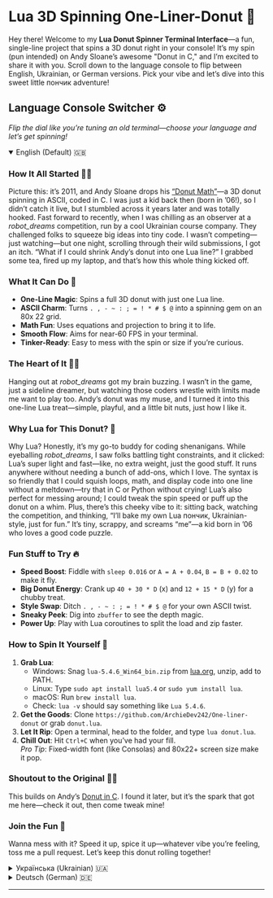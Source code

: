 # Lua 3D Spinning One-Liner-Donut 🍩

Hey there! Welcome to my **Lua Donut Spinner Terminal Interface**—a fun, single-line project that spins a 3D donut right in your console! It’s my spin (pun intended) on Andy Sloane’s awesome "Donut in C," and I’m excited to share it with you. Scroll down to the language console to flip between English, Ukrainian, or German versions. Pick your vibe and let’s dive into this sweet little пончик adventure!

## Language Console Switcher ⚙️
*Flip the dial like you’re tuning an old terminal—choose your language and let’s get spinning!*

<details open>
  <summary>English (Default) 🇬🇧</summary>

  ### How It All Started 🍩✨
  Picture this: it’s 2011, and Andy Sloane drops his [“Donut Math”](https://www.a1k0n.net/2011/07/20/donut-math.html)—a 3D donut spinning in ASCII, coded in C. I was just a kid back then (born in ’06!), so I didn’t catch it live, but I stumbled across it years later and was totally hooked. Fast forward to recently, when I was chilling as an observer at a *robot_dreams* competition, run by a cool Ukrainian course company. They challenged folks to squeeze big ideas into tiny code. I wasn’t competing—just watching—but one night, scrolling through their wild submissions, I got an itch. “What if I could shrink Andy’s donut into one Lua line?” I grabbed some tea, fired up my laptop, and that’s how this whole thing kicked off.

  ### What It Can Do 🌟
  - **One-Line Magic**: Spins a full 3D donut with just one Lua line.
  - **ASCII Charm**: Turns `. , - ~ : ; = ! * # $ @` into a spinning gem on an 80x  22 grid.
  - **Math Fun**: Uses equations and projection to bring it to life.
  - **Smooth Flow**: Aims for near-60 FPS in your terminal.
  - **Tinker-Ready**: Easy to mess with the spin or size if you’re curious.

  ### The Heart of It 🍩📜
  Hanging out at *robot_dreams* got my brain buzzing. I wasn’t in the game, just a sideline dreamer, but watching those coders wrestle with limits made me want to play too. Andy’s donut was my muse, and I turned it into this one-line Lua treat—simple, playful, and a little bit nuts, just how I like it.

  ### Why Lua for This Donut? 🤘
  Why Lua? Honestly, it’s my go-to buddy for coding shenanigans. While eyeballing *robot_dreams*, I saw folks battling tight constraints, and it clicked: Lua’s super light and fast—like, no extra weight, just the good stuff. It runs anywhere without needing a bunch of add-ons, which I love. The syntax is so friendly that I could squish loops, math, and display code into one line without a meltdown—try that in C or Python without crying! Lua’s also perfect for messing around; I could tweak the spin speed or puff up the donut on a whim. Plus, there’s this cheeky vibe to it: sitting back, watching the competition, and thinking, “I’ll bake my own Lua пончик, Ukrainian-style, just for fun.” It’s tiny, scrappy, and screams “me”—a kid born in ’06 who loves a good code puzzle.

  ### Fun Stuff to Try 🔥
  - **Speed Boost**: Fiddle with `sleep 0.016` or `A = A + 0.04`, `B = B + 0.02` to make it fly.
  - **Big Donut Energy**: Crank up `40 + 30 * D` (x) and `12 + 15 * D` (y) for a chubby treat.
  - **Style Swap**: Ditch `. , - ~ : ; = ! * # $ @` for your own ASCII twist.
  - **Sneaky Peek**: Dig into `zbuffer` to see the depth magic.
  - **Power Up**: Play with Lua coroutines to split the load and zip faster.

  ### How to Spin It Yourself 🚀
  1. **Grab Lua**:  
     - Windows: Snag `lua-5.4.6_Win64_bin.zip` from [lua.org](https://www.lua.org), unzip, add to PATH.  
     - Linux: Type `sudo apt install lua5.4` or `sudo yum install lua`.  
     - macOS: Run `brew install lua`.  
     - Check: `lua -v` should say something like `Lua 5.4.6`.  
  2. **Get the Goods**: Clone `https://github.com/ArchieDev242/One-liner-donut` or grab `donut.lua`.  
  3. **Let It Rip**: Open a terminal, head to the folder, and type `lua donut.lua`.  
  4. **Chill Out**: Hit `Ctrl+C` when you’ve had your fill.  
  *Pro Tip*: Fixed-width font (like Consolas) and 80x22+ screen size make it pop.

  ### Shoutout to the Original 🍩💡
  This builds on Andy’s [Donut in C](https://www.a1k0n.net/2011/07/20/donut-math.html). I found it later, but it’s the spark that got me here—check it out, then come tweak mine!

  ### Join the Fun 🍴
  Wanna mess with it? Speed it up, spice it up—whatever vibe you’re feeling, toss me a pull request. Let’s keep this donut rolling together!

</details>

<details>
  <summary>Українська (Ukrainian) 🇺🇦</summary>

  ### Як усе почалося 🍩✨
  Енді Слоун випустив свій [“Donut Math”](https://www.a1k0n.net/2011/07/20/donut-math.html) у 2011-му — я тоді був малим (народився в 2006-му), тож усе пропустив! Наткнувся на нього вже потім і подумав: “Оце так крутота!” — 3D-пончик в ASCII на C. А недавно я зависав, спостерігаючи за змаганням від *robot_dreams*, української компанії з курсами. Там народ ганявся за тим, як умістити купу ідей у крихітний код. Я не брав участі, просто гледів, але одного вечора, гортаючи їхні шалені штуки, мене осінило: “А якщо я зроблю пончик Слоуна в одному рядку Lua?” Узяв чай, увімкнув ноут — і понеслося.

  ### Що він вміє 🌟
  - **Один рядок**: Крутить 3D-пончик одним рядком Lua.
  - **ASCII-магія**: Робить `. , - ~ : ; = ! * # $ @` живим на сітці 80 x 22.
  - **Математична душа**: Рівняння й проєкція для краси.
  - **Плавно йде**: Цілить у 60 FPS у терміналі.
  - **Легко грати**: Хочеш — міняй оберти чи розмір.

  ### У чому суть 🍩📜
  Дивитися на *robot_dreams* було як гортати цікаву книжку — я не змагався, просто насолоджувався шоу. Але ті кодерські батли розбудили в мені бажання погратися. Взяв пончик Слоуна й зробив свій — у одному рядку Lua. Просто, весело й трохи божевільно, як я люблю.

  ### Чому Lua для цього пончика? 🤘
  Чому Lua? Бо це мій кодерський bro! Поки я гледів *robot_dreams*, бачив, як люди мучаться з обмеженнями, і подумав: Lua — легка, швидка, не грузить пам’ять. Запускаєш цей пончик де хочеш без зайвих танців. Її синтаксис — просто пісня: цикли, математика, вивід — усе в один рядок, без сліз, як у C чи Python. З Lua можна бавитися — крути швидше, роби пончик більшим коли заманеться. А ще це мій тихий бунт: сиджу, дивлюся змагання і думаю, “Зроблю свій Lua-пончик, по-українськи, чисто по приколу.” Він маленький, жвавий і показує, як я, народжений у 2006-му, люблю копирсатися в коді просто так!

  ### Круті штуки для гри 🔥
  - **Ганяй швидше**: Пограйся з `sleep 0.016` чи `A = A + 0.04`, `B = B + 0.02`.
  - **Більший пончик**: Збільш `40 + 30 * D` і `12 + 15 * D`.
  - **Свій стиль**: Кинь замість `. , - ~ : ; = ! * # $ @` щось своє.
  - **Заглянь усередину**: Подивися `zbuffer`.
  - **Прискорення**: Спробуй корутини Lua для драйву.

  ### Як запустити 🚀
  1. **Візьми Lua**:  
     - Windows: Завантаж `lua-5.4.6_Win64_bin.zip` з [lua.org](https://www.lua.org), додай до PATH.  
     - Linux: `sudo apt install lua5.4` або `sudo yum install lua`.  
     - macOS: `brew install lua`.  
     - Перевір: `lua -v`.  
  2. **Хапай скрипт**: Клонуй `https://github.com/ArchieDev242/One-liner-donut` або бери `donut.lua`.  
  3. **Гайда крутити**: У терміналі пиши `lua donut.lua`.  
  4. **Гальмуй**: Тисни `Ctrl+C`, коли досить.  
  *Порада*: Фіксований шрифт і 80x22+ — топчик.

  ### Дяка оригіналу 🍩💡
  Усе почалося з [Donut in C](https://www.a1k0n.net/2011/07/20/donut-math.html) Слоуна. Знайшов його пізніше, але він мене запалив — глянь і пограйся з моїм!

  ### Давай разом 🍴
  Хочеш щось додати? Прискорити чи прикрасити — кидай ідеї в pull request. Крутімо цей пончик удвох!

</details>

<details>
  <summary>Deutsch (German) 🇩🇪</summary>

  ### Wie alles begann 🍩✨
  Andy Sloane hat 2011 sein [“Donut Math”](https://www.a1k0n.net/2011/07/20/donut-math.html) veröffentlicht — ich war damals noch klein (geboren ’06), also hab ich’s nicht live erlebt! Später hab ich’s entdeckt und war hin und weg: ein 3D-Donut in ASCII mit C. Vor Kurzem hing ich dann bei einem Wettbewerb von *robot_dreams*, einem ukrainischen Kursanbieter, rum — nur als Zuschauer. Die Aufgabe war, viel in wenig Code zu packen. Ich war nicht dabei, aber eines Abends, beim Stöbern in den abgefahrenen Einsendungen, dachte ich: “Was, wenn ich Sloanes Donut in eine Lua-Zeile quetsche?” Tee geholt, Laptop an — und los ging’s.

  ### Was er kann 🌟
  - **Einzeiler**: Dreht einen 3D-Donut mit einer Lua-Zeile.
  - **ASCII-Trick**: Macht `. , - ~ : ; = ! * # $ @` lebendig auf einem 80 x 22-Raster.
  - **Mathe-Spaß**: Gleichungen und Projektion für den Kick.
  - **Flüssig**: Strebt 60 FPS im Terminal an.
  - **Spielbar**: Spin und Größe leicht änderbar.

  ### Der Kern 🍩📜
  Das Zuschauen bei *robot_dreams* hat mich angefixt. Ich war nicht im Rennen, nur ein Träumer am Rand, aber die Coding-Action hat mich gepackt. Sloanes Donut war mein Startpunkt, und ich hab ihn in eine Lua-Zeile verwandelt — einfach, witzig und ein bisschen verrückt, so wie ich’s mag.

  ### Warum Lua für diesen Donut? 🤘
  Warum Lua? Weil’s mein Coding-Kumpel ist! Beim Gucken von *robot_dreams* hab ich gesehen, wie die Leute mit Limits kämpften, und dachte: Lua ist leicht, schnell und braucht kaum Platz. Läuft überall ohne Gedöns — genau mein Ding. Der Syntax ist so locker, dass ich Schleifen, Mathe und Anzeige in eine Zeile packen konnte, ohne Chaos wie in C oder Python. Lua lädt zum Rumspielen ein: Geschwindigkeit anpassen, Donut aufblähen — alles easy. Und ja, es war ein kleiner Streich: Ich saß da, schaute zu und dachte, “Ich bau meinen Lua-Donut, ukrainisch angehaucht, einfach so aus Spaß.” Klein, flink und pure Freude von einem 2006er, der gerne rumbastelt!

  ### Coole Sachen zum Testen 🔥
  - **Tempo**: Spiel mit `sleep 0.016` oder `A = A + 0.04`, `B = B + 0.02`.
  - **Größer**: Mach `40 + 30 * D` und `12 + 15 * D` dicker.
  - **Eigenstyle**: Tausch `. , - ~ : ; = ! * # $ @` gegen was Eigenes.
  - **Tieferblick**: Schau in `zbuffer` rein.
  - **Boost**: Probier Lua-Coroutinen für mehr Power.

  ### Wie du’s startest 🚀
  1. **Hol Lua**:  
     - Windows: Lad `lua-5.4.6_Win64_bin.zip` von [lua.org](https://www.lua.org), füg’s zum PATH hinzu.  
     - Linux: `sudo apt install lua5.4` oder `sudo yum install lua`.  
     - macOS: `brew install lua`.  
     - Test: `lua -v`.  
  2. **Schnapp den Script**: Klon `https://github.com/ArchieDev242/One-liner-donut` oder lad `donut.lua`.  
  3. **Losdrehen**: Tippe `lua donut.lua` im Terminal.  
  4. **Stopp**: `Ctrl+C`, wenn’s reicht.  
  *Tipp*: Feste Schriftart, 80x22+ für den besten Look.

  ### Danke an den Original 🍩💡
  Alles dank [Donut in C](https://www.a1k0n.net/2011/07/20/donut-math.html) von Sloane. Später entdeckt, aber es hat mich angespornt — schau’s an und spiel mit meinem!

  ### Komm mit 🍴
  Lust, was zu ändern? Schneller, bunter — schick mir deine Ideen per Pull Request. Lass uns den Donut zusammen rocken!

</details>

---
